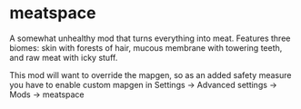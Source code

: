 # meatspace

A somewhat unhealthy mod that turns everything into meat.
Features three biomes: skin with forests of hair, mucous membrane with towering teeth, and raw meat with icky stuff.

This mod will want to override the mapgen, so as an added safety measure you have to
enable custom mapgen in Settings -> Advanced settings -> Mods -> meatspace
